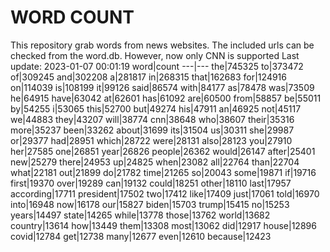 # WORD COUNT
This repository grab words from news websites. The included urls can be checked from the word.db.
However, now only CNN is supported
Last update: 2023-01-07 00:01:19
word|count
---|---
the|745325
to|373472
of|309245
and|302208
a|281817
in|268315
that|162683
for|124916
on|114039
is|108199
it|99126
said|86574
with|84177
as|78478
was|73509
he|64915
have|63042
at|62601
has|61092
are|60500
from|58857
be|55011
by|54255
i|53065
this|52700
but|49274
his|47911
an|46925
not|45117
we|44883
they|43207
will|38774
cnn|38648
who|38607
their|35316
more|35237
been|33262
about|31699
its|31504
us|30311
she|29987
or|29377
had|28951
which|28722
were|28131
also|28123
you|27910
her|27585
one|26851
year|26826
people|26362
would|26147
after|25401
new|25279
there|24953
up|24825
when|23082
all|22764
than|22704
what|22181
out|21899
do|21782
time|21265
so|20043
some|19871
if|19716
first|19370
over|19289
can|19132
could|18251
other|18110
last|17957
according|17711
president|17502
two|17412
like|17409
just|17061
told|16970
into|16948
now|16178
our|15827
biden|15703
trump|15415
no|15253
years|14497
state|14265
while|13778
those|13762
world|13682
country|13614
how|13449
them|13308
most|13062
did|12917
house|12896
covid|12784
get|12738
many|12677
even|12610
because|12423
